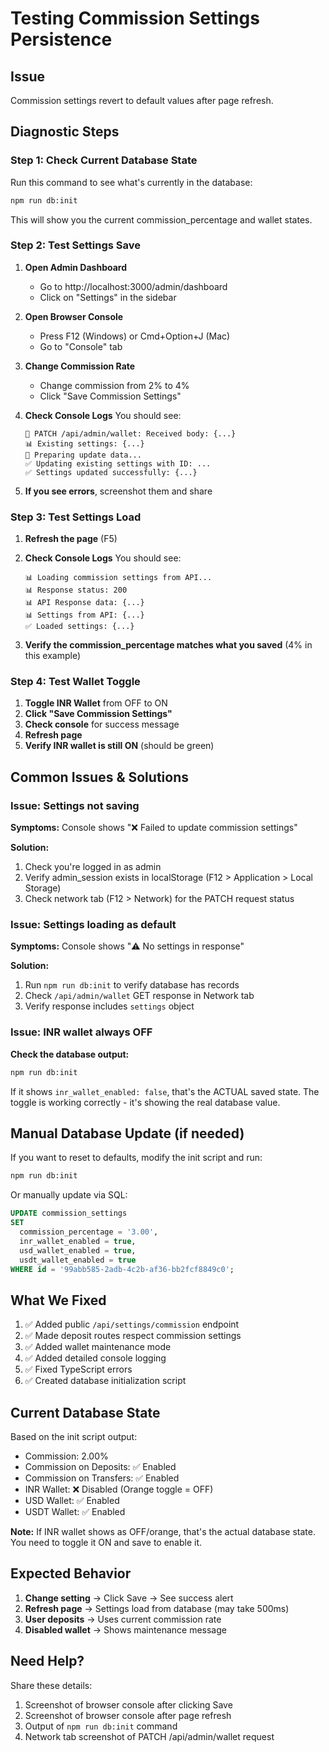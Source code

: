# Testing Commission Settings Persistence

## Issue
Commission settings revert to default values after page refresh.

## Diagnostic Steps

### Step 1: Check Current Database State
Run this command to see what's currently in the database:
```bash
npm run db:init
```

This will show you the current commission_percentage and wallet states.

### Step 2: Test Settings Save

1. **Open Admin Dashboard**
   - Go to http://localhost:3000/admin/dashboard
   - Click on "Settings" in the sidebar

2. **Open Browser Console**
   - Press F12 (Windows) or Cmd+Option+J (Mac)
   - Go to "Console" tab

3. **Change Commission Rate**
   - Change commission from 2% to 4%
   - Click "Save Commission Settings"

4. **Check Console Logs**
   You should see:
   ```
   📝 PATCH /api/admin/wallet: Received body: {...}
   📊 Existing settings: {...}
   🔄 Preparing update data...
   ✅ Updating existing settings with ID: ...
   ✅ Settings updated successfully: {...}
   ```

5. **If you see errors**, screenshot them and share

### Step 3: Test Settings Load

1. **Refresh the page** (F5)

2. **Check Console Logs**
   You should see:
   ```
   📊 Loading commission settings from API...
   📊 Response status: 200
   📊 API Response data: {...}
   📊 Settings from API: {...}
   ✅ Loaded settings: {...}
   ```

3. **Verify the commission_percentage matches what you saved** (4% in this example)

### Step 4: Test Wallet Toggle

1. **Toggle INR Wallet** from OFF to ON
2. **Click "Save Commission Settings"**
3. **Check console** for success message
4. **Refresh page**
5. **Verify INR wallet is still ON** (should be green)

## Common Issues & Solutions

### Issue: Settings not saving
**Symptoms:** Console shows "❌ Failed to update commission settings"

**Solution:**
1. Check you're logged in as admin
2. Verify admin_session exists in localStorage (F12 > Application > Local Storage)
3. Check network tab (F12 > Network) for the PATCH request status

### Issue: Settings loading as default
**Symptoms:** Console shows "⚠️ No settings in response"

**Solution:**
1. Run `npm run db:init` to verify database has records
2. Check `/api/admin/wallet` GET response in Network tab
3. Verify response includes `settings` object

### Issue: INR wallet always OFF
**Check the database output:**
```bash
npm run db:init
```

If it shows `inr_wallet_enabled: false`, that's the ACTUAL saved state. The toggle is working correctly - it's showing the real database value.

## Manual Database Update (if needed)

If you want to reset to defaults, modify the init script and run:
```bash
npm run db:init
```

Or manually update via SQL:
```sql
UPDATE commission_settings 
SET 
  commission_percentage = '3.00',
  inr_wallet_enabled = true,
  usd_wallet_enabled = true,
  usdt_wallet_enabled = true
WHERE id = '99abb585-2adb-4c2b-af36-bb2fcf8849c0';
```

## What We Fixed

1. ✅ Added public `/api/settings/commission` endpoint
2. ✅ Made deposit routes respect commission settings
3. ✅ Added wallet maintenance mode
4. ✅ Added detailed console logging
5. ✅ Fixed TypeScript errors
6. ✅ Created database initialization script

## Current Database State

Based on the init script output:
- Commission: 2.00%
- Commission on Deposits: ✅ Enabled
- Commission on Transfers: ✅ Enabled
- INR Wallet: ❌ Disabled (Orange toggle = OFF)
- USD Wallet: ✅ Enabled
- USDT Wallet: ✅ Enabled

**Note:** If INR wallet shows as OFF/orange, that's the actual database state. You need to toggle it ON and save to enable it.

## Expected Behavior

1. **Change setting** → Click Save → See success alert
2. **Refresh page** → Settings load from database (may take 500ms)
3. **User deposits** → Uses current commission rate
4. **Disabled wallet** → Shows maintenance message

## Need Help?

Share these details:
1. Screenshot of browser console after clicking Save
2. Screenshot of browser console after page refresh
3. Output of `npm run db:init` command
4. Network tab screenshot of PATCH /api/admin/wallet request
